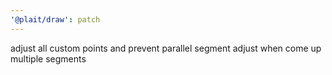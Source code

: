 ```yaml
---
'@plait/draw': patch
---
```


adjust all custom points and prevent parallel segment adjust when come up multiple segments
